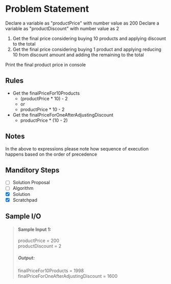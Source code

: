 # Problem Statement   

Declare a variable as "productPrice" with number value as 200
Declare a variable as "productDiscount" with number value as 2

1. Get the final price considering buying 10 products and applying discount to the total
2. Get the final price considering buying 1 product and applying reducing 10 from discount amount and adding the remaining to the total
<!-- finalPriceFor10 -->


Print the final product price in console      

## Rules

* Get the finalPriceFor10Products 
    * (productPrice * 10) - 2
    * or
    * productPrice * 10 - 2
* Get the finalPriceForOneAfterAdjustingDiscount
    * productPrice * (10 - 2)

## Notes

In the above to expressions please note how sequence of execution happens based on the order of precedence



## Manditory Steps

- [ ] Solution Proposal
- [ ] Algorithm
- [x] Solution
- [x] Scratchpad

## Sample I/O

> #### Sample Input 1:
> productPrice = 200       
> productDiscount = 2      
>
> ##### Output:
> finalPriceFor10Products = 1998      
> finalPriceForOneAfterAdjustingDiscount = 1600      

